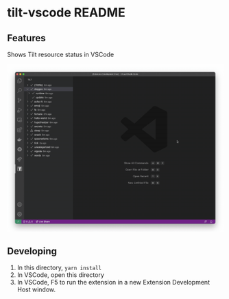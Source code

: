 # tilt-vscode README

## Features

Shows Tilt resource status in VSCode

![gif](extension.gif)

## Developing

1. In this directory, `yarn install`
2. In VSCode, open this directory
3. In VSCode, F5 to run the extension in a new Extension Development Host window.
